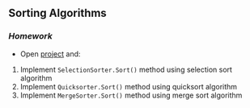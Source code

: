 ## Sorting Algorithms
### _Homework_
- Open [project](./project) and:

1.  Implement `SelectionSorter.Sort()` method using selection sort algorithm
1.  Implement `Quicksorter.Sort()` method using quicksort algorithm
1.  Implement `MergeSorter.Sort()` method using merge sort algorithm
